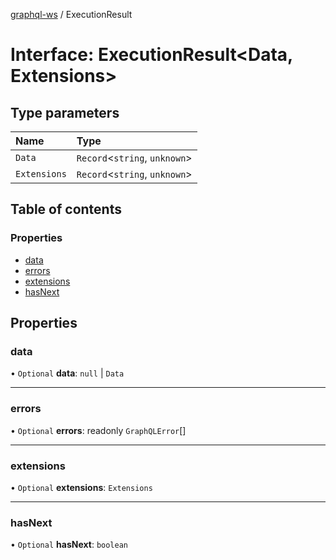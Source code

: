 [graphql-ws](../README.md) / ExecutionResult

# Interface: ExecutionResult<Data, Extensions\>

## Type parameters

| Name | Type |
| :------ | :------ |
| `Data` | `Record`<`string`, `unknown`\> |
| `Extensions` | `Record`<`string`, `unknown`\> |

## Table of contents

### Properties

- [data](ExecutionResult.md#data)
- [errors](ExecutionResult.md#errors)
- [extensions](ExecutionResult.md#extensions)
- [hasNext](ExecutionResult.md#hasnext)

## Properties

### data

• `Optional` **data**: ``null`` \| `Data`

___

### errors

• `Optional` **errors**: readonly `GraphQLError`[]

___

### extensions

• `Optional` **extensions**: `Extensions`

___

### hasNext

• `Optional` **hasNext**: `boolean`
